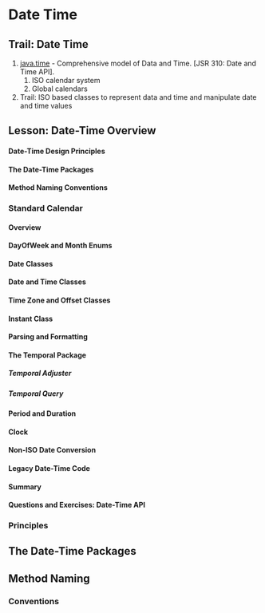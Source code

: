 # Date Time #
## Trail: Date Time ##
1. [java.time](https://docs.oracle.com/javase/8/docs/api/java/time/package-summary.html) - Comprehensive model of Data and Time. [JSR 310: Date and Time API]. 
	1. ISO calendar system
	2. Global calendars
2. Trail: ISO based classes to represent data and time and manipulate date and time values

## Lesson: Date-Time Overview ##
#### Date-Time Design Principles ###
#### The Date-Time Packages ###
#### Method Naming Conventions ###
### Standard Calendar ###
#### Overview ####
#### DayOfWeek and Month Enums ####
#### Date Classes ####
#### Date and Time Classes ####
#### Time Zone and Offset Classes ####
#### Instant Class ####
#### Parsing and Formatting ####
#### The Temporal Package ####
##### Temporal Adjuster #####
##### Temporal Query #####
#### Period and Duration ####
#### Clock ####
#### Non-ISO Date Conversion ####
#### Legacy Date-Time Code ####
#### Summary ####
#### Questions and Exercises: Date-Time API ####
 
### Principles ###
## The Date-Time Packages ##
## Method Naming ##
### Conventions ###